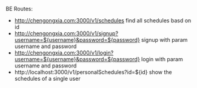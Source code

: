 BE Routes:
* http://chengongxia.com:3000/v1/schedules  find all schedules basd on id
* http://chengongxia.com:3000/v1/signup?username=${username}&password=${password} signup with param username and password
* http://chengongxia.com:3000/v1/login?username=${username}&password=${password} login with param username and password
* http://localhost:3000/v1/personalSchedules?id=${id} show the schedules of a single user
